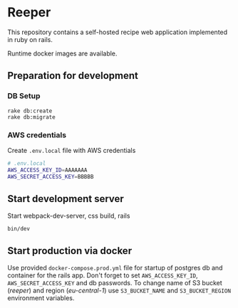 # Reeper

This repository contains a self-hosted recipe web application implemented in ruby on rails. 

Runtime docker images are available. 

## Preparation for development

### DB Setup

```
rake db:create
rake db:migrate
```

### AWS credentials

Create `.env.local` file with AWS credentials

```bash
# .env.local
AWS_ACCESS_KEY_ID=AAAAAAA
AWS_SECRET_ACCESS_KEY=BBBBB
```


## Start development server

Start webpack-dev-server, css build, rails

```
bin/dev
```

## Start production via docker

Use provided `docker-compose.prod.yml` file for startup of postgres db and container for the rails app. Don't forget to set `AWS_ACCESS_KEY_ID`, `AWS_SECRET_ACCESS_KEY` and db passwords. To change name of S3 bucket (_reeper_) and region (_eu-central-1_) use `S3_BUCKET_NAME` and `S3_BUCKET_REGION` environment variables. 
